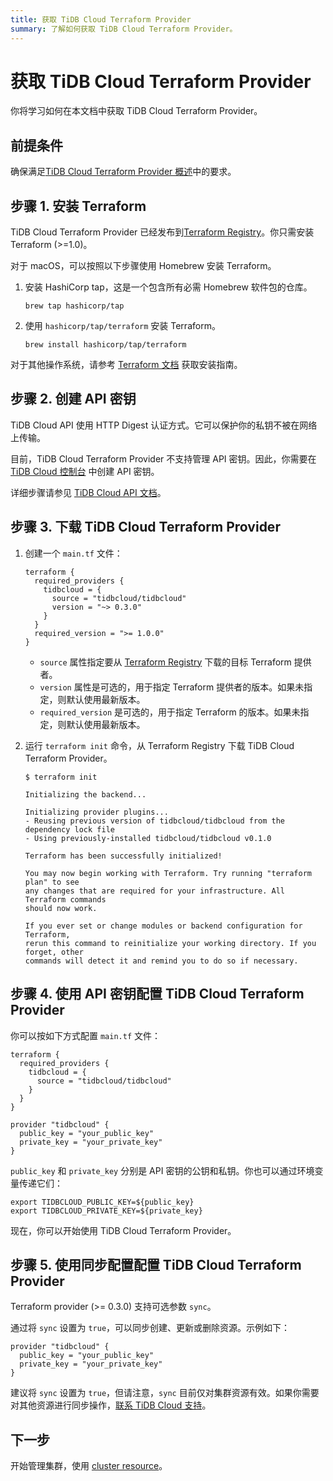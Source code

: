 ```yaml
---
title: 获取 TiDB Cloud Terraform Provider
summary: 了解如何获取 TiDB Cloud Terraform Provider。
---
```


# 获取 TiDB Cloud Terraform Provider

你将学习如何在本文档中获取 TiDB Cloud Terraform Provider。

## 前提条件

确保满足[TiDB Cloud Terraform Provider 概述](/tidb-cloud/terraform-tidbcloud-provider-overview.md#requirements)中的要求。

## 步骤 1. 安装 Terraform

TiDB Cloud Terraform Provider 已经发布到[Terraform Registry](https://registry.terraform.io/)。你只需安装 Terraform (>=1.0)。

对于 macOS，可以按照以下步骤使用 Homebrew 安装 Terraform。

1. 安装 HashiCorp tap，这是一个包含所有必需 Homebrew 软件包的仓库。

    ```shell
    brew tap hashicorp/tap
    ```

2. 使用 `hashicorp/tap/terraform` 安装 Terraform。

    ```shell
    brew install hashicorp/tap/terraform
    ```

对于其他操作系统，请参考 [Terraform 文档](https://learn.hashicorp.com/tutorials/terraform/install-cli) 获取安装指南。

## 步骤 2. 创建 API 密钥

TiDB Cloud API 使用 HTTP Digest 认证方式。它可以保护你的私钥不被在网络上传输。

目前，TiDB Cloud Terraform Provider 不支持管理 API 密钥。因此，你需要在 [TiDB Cloud 控制台](https://tidbcloud.com/project/clusters) 中创建 API 密钥。

详细步骤请参见 [TiDB Cloud API 文档](https://docs.pingcap.com/tidbcloud/api/v1beta#section/Authentication/API-Key-Management)。

## 步骤 3. 下载 TiDB Cloud Terraform Provider

1. 创建一个 `main.tf` 文件：

   ```
   terraform {
     required_providers {
       tidbcloud = {
         source = "tidbcloud/tidbcloud"
         version = "~> 0.3.0"
       }
     }
     required_version = ">= 1.0.0"
   }
   ```

   - `source` 属性指定要从 [Terraform Registry](https://registry.terraform.io/) 下载的目标 Terraform 提供者。
   - `version` 属性是可选的，用于指定 Terraform 提供者的版本。如果未指定，则默认使用最新版本。
   - `required_version` 是可选的，用于指定 Terraform 的版本。如果未指定，则默认使用最新版本。

2. 运行 `terraform init` 命令，从 Terraform Registry 下载 TiDB Cloud Terraform Provider。

   ```
   $ terraform init

   Initializing the backend...

   Initializing provider plugins...
   - Reusing previous version of tidbcloud/tidbcloud from the dependency lock file
   - Using previously-installed tidbcloud/tidbcloud v0.1.0

   Terraform has been successfully initialized!

   You may now begin working with Terraform. Try running "terraform plan" to see
   any changes that are required for your infrastructure. All Terraform commands
   should now work.

   If you ever set or change modules or backend configuration for Terraform,
   rerun this command to reinitialize your working directory. If you forget, other
   commands will detect it and remind you to do so if necessary.
   ```

## 步骤 4. 使用 API 密钥配置 TiDB Cloud Terraform Provider

你可以按如下方式配置 `main.tf` 文件：

```
terraform {
  required_providers {
    tidbcloud = {
      source = "tidbcloud/tidbcloud"
    }
  }
}

provider "tidbcloud" {
  public_key = "your_public_key"
  private_key = "your_private_key"
}
```

`public_key` 和 `private_key` 分别是 API 密钥的公钥和私钥。你也可以通过环境变量传递它们：

```
export TIDBCLOUD_PUBLIC_KEY=${public_key}
export TIDBCLOUD_PRIVATE_KEY=${private_key}
```

现在，你可以开始使用 TiDB Cloud Terraform Provider。

## 步骤 5. 使用同步配置配置 TiDB Cloud Terraform Provider

Terraform provider (>= 0.3.0) 支持可选参数 `sync`。

通过将 `sync` 设置为 `true`，可以同步创建、更新或删除资源。示例如下：

```
provider "tidbcloud" {
  public_key = "your_public_key"
  private_key = "your_private_key"
}
```

建议将 `sync` 设置为 `true`，但请注意，`sync` 目前仅对集群资源有效。如果你需要对其他资源进行同步操作，[联系 TiDB Cloud 支持](/tidb-cloud/tidb-cloud-support.md)。

## 下一步

开始管理集群，使用 [cluster resource](/tidb-cloud/terraform-use-cluster-resource.md)。